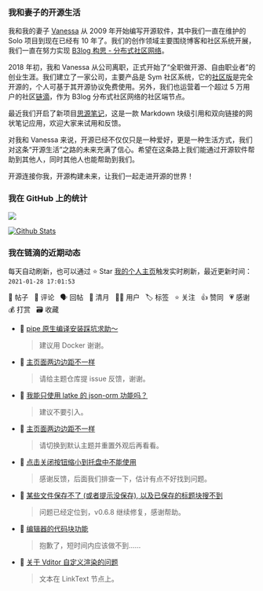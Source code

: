 ### 我和妻子的开源生活

我和我的妻子 [Vanessa](https://github.com/Vanessa219) 从 2009 年开始编写开源软件，其中我们一直在维护的 Solo 项目到现在已经有 10 年了。我们的创作领域主要围绕博客和社区系统开展，我们一直在努力实现 [B3log 构思 - 分布式社区网络](https://ld246.com/article/1546941897596)。

2018 年初，我和 Vanessa 从公司离职，正式开始了“全职做开源、自由职业者”的创业生涯。我们建立了一家公司，主要产品是 Sym 社区系统，它的[社区版](https://github.com/88250/symphony)是完全开源的，个人可基于其开源协议免费使用。另外，我们也运营着一个超过 5 万用户的社区[链滴](https://ld246.com)，作为 B3log 分布式社区网络的社区端节点。

最近我们开启了新项目[思源笔记](https://github.com/siyuan-note/siyuan)，这是一款 Markdown 块级引用和双向链接的网状笔记应用，欢迎大家来试用和反馈。

对我和 Vanessa 来说，开源已经不仅仅只是一种爱好，更是一种生活方式，我们对这条“开源生活”之路的未来充满了信心。希望在这条路上我们能通过开源软件帮助到其他人，同时其他人也能帮助到我们。

开源连接你我，开源构建未来，让我们一起走进开源的世界！

### 我在 GitHub 上的统计

<a title="Hits" target="_blank" href="https://github.com/88250/88250"><img src="https://hits.b3log.org/88250/88250.svg"></a>

[![Github Stats](https://github-readme-stats.vercel.app/api?username=88250&theme=tokyonight&show_icons=true)](https://github.com/88250)

<!--events start -->

### 我在链滴的近期动态

每天自动刷新，也可以通过 ⭐️ Star [我的个人主页](https://github.com/88250/88250)触发实时刷新，最近更新时间：`2021-01-28 17:01:53`

📝 帖子 &nbsp; 💬 评论 &nbsp; 🗣 回帖 &nbsp; 🌙 清月 &nbsp; 👨‍💻 用户 &nbsp; 🏷️ 标签 &nbsp; ⭐️ 关注 &nbsp; 👍 赞同 &nbsp; 💗 感谢 &nbsp; 💰 打赏 &nbsp; 🗃 收藏

* 💬 [pipe 原生编译安装踩坑求助～](https://ld246.com/article/1611820282757/comment/1611822466799#comments)

  > 建议用 Docker 谢谢。
* 💬 [主页面两边边距不一样](https://ld246.com/article/1611720125951/comment/1611764115446#comments)

  > 请给主题仓库提 issue 反馈，谢谢。
* 💬 [我能只使用 latke 的 json-orm 功能吗？](https://ld246.com/article/1611715653398/comment/1611742618730#comments)

  > 建议不要引入。
* 💬 [主页面两边边距不一样](https://ld246.com/article/1611720125951/comment/1611736205262#comments)

  > 请切换到默认主题并重置外观后再看看。
* 💬 [点击关闭按钮缩小到托盘中不能使用](https://ld246.com/article/1611719519079/comment/1611736175867#comments)

  > 感谢反馈，后面我们排查一下，估计有点不好找到问题。
* 💬 [某些文件保存不了 (或者提示没保存), 以及已保存的标题块搜不到](https://ld246.com/article/1611536308824/comment/1611648356020#comments)

  > 问题已经定位到，v0.6.8 继续修复，感谢帮助。
* 💬 [编辑器的代码块功能](https://ld246.com/article/1611641749524/comment/1611647316500#comments)

  > 抱歉了，短时间内应该做不到……
* 💬 [关于 Vditor 自定义渲染的问题](https://ld246.com/article/1611636835657/comment/1611646640138#comments)

  > 文本在 LinkText 节点上。


<!--events end -->
